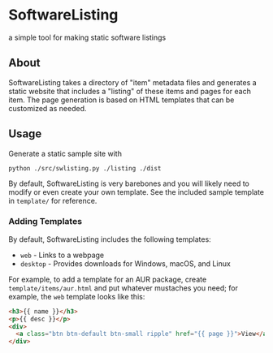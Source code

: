 # SoftwareListing

a simple tool for making static software listings

## About

SoftwareListing takes a directory of "item" metadata files
and generates a static website that includes a "listing" of
these items and pages for each item. The page generation is
based on HTML templates that can be customized as needed.

## Usage

Generate a static sample site with

`python ./src/swlisting.py ./listing ./dist`

By default, SoftwareListing is very barebones and you
will likely need to modify or even create your own template.
See the included sample template in `template/` for reference.

### Adding Templates

By default, SoftwareListing includes the following templates:

- `web` - Links to a webpage
- `desktop` - Provides downloads for Windows, macOS, and Linux

For example, to add a template for an AUR package,
create `template/items/aur.html` and put whatever
mustaches you need; for example, the `web` template looks like this:

```html
<h3>{{ name }}</h3>
<p>{{ desc }}</p>
<div>
  <a class="btn btn-default btn-small ripple" href="{{ page }}">View</a>
</div>
```
